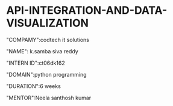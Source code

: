 # API-INTEGRATION-AND-DATA-VISUALIZATION

"COMPAMY":codtech it solutions

"NAME": k.samba siva reddy

"INTERN ID":ct06dk162

"DOMAIN":python programming

"DURATION":6 weeks

"MENTOR":Neela santhosh kumar

